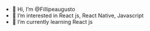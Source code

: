 - 👋 Hi, I’m @Fillipeaugusto
- 👀 I’m interested in React js, React Native, Javascript
- 🌱 I’m currently learning React js


<!---
Fillipeaugusto/Fillipeaugusto is a ✨ special ✨ repository because its `README.md` (this file) appears on your GitHub profile.
You can click the Preview link to take a look at your changes.
--->
